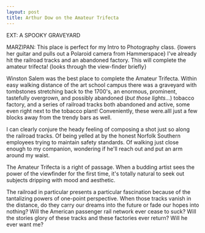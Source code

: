 ```yaml
---
layout: post
title: Arthur Dow on the Amateur Trifecta
---
```


EXT: A SPOOKY GRAVEYARD

MARZIPAN: This place is perfect for my Intro to Photography class. {lowers her guitar and pulls out a Polaroid camera from Hammerspace} I've already hit the railroad tracks and an abandoned factory. This will complete the amateur trifecta! {looks through the view-finder briefly}

Winston Salem was the best place to complete the Amateur Trifecta. Within easy walking distance of the art school campus there was a graveyard with tombstones stretching back to the 1700's, an enormous, prominent, tastefully overgrown, and possibly abandoned (_but those lights..._) tobacco factory, and a series of railroad tracks both abandoned and active, some even right next to the tobacco plant! Conveniently, these were.alll just a few blocks away from the trendy bars as well.

I can clearly conjure the heady feeling of composing a shot just so along the railroad tracks. Of being yelled at by the honest Norfolk Southern employees trying to maintain safety standards. Of walking just close enough to my companion, wondering if he'll reach out and put an arm around my waist.

The Amateur Trifecta is a right of passage. When a budding artist sees the power of the viewfinder for the first time, it's totally natural to seek out subjects dripping with mood and aesthetic. 

The railroad in particular presents a particular fascination because of the tantalizing powers of one-point perspective. When those tracks vanish in the distance, do they carry our dreams into the future or fade our hopes into nothing? Will the American passenger rail network ever cease to suck? Will the stories glory of these tracks and these factories ever return? Will he ever want me?


